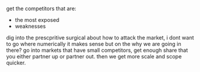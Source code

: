 get the competitors that are:
- the most exposed
- weaknesses

dig into the prescpritive surgical about how to attack the market, i dont want to go where numerically it makes sense but on the why we are going in there? go into markets that have small competitors, get enough share that you either partner up or partner out. then we get more scale and scope quicker.
